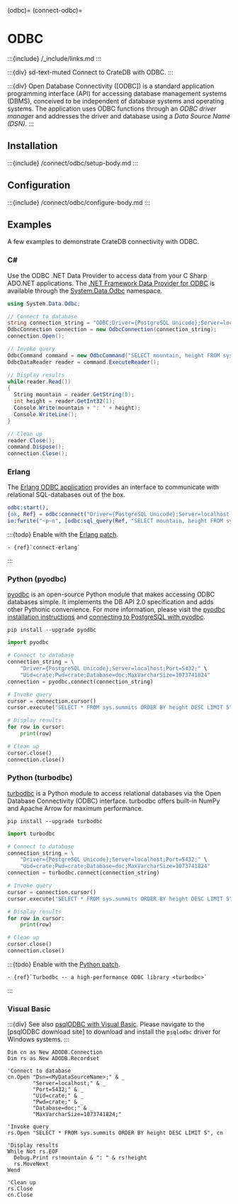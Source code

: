 (odbc)=
(connect-odbc)=

# ODBC

:::{include} /_include/links.md
:::

:::{div} sd-text-muted
Connect to CrateDB with ODBC.
:::

:::{div}
Open Database Connectivity ([ODBC]) is a standard application programming
interface (API) for accessing database management systems (DBMS),
conceived to be independent of database systems and operating systems.
The application uses ODBC functions through an _ODBC driver manager_ and
addresses the driver and database using a _Data Source Name (DSN)_.
:::

## Installation

:::{include} /connect/odbc/setup-body.md
:::

## Configuration

:::{include} /connect/odbc/configure-body.md
:::

## Examples

A few examples to demonstrate CrateDB connectivity with ODBC.

### C#

Use the ODBC .NET Data Provider to access data from your C Sharp ADO\.NET
applications. The [.NET Framework Data Provider for ODBC] is available
through the [System.Data.Odbc] namespace.

```c#
using System.Data.Odbc;

// Connect to database
string connection_string = "ODBC;Driver={PostgreSQL Unicode};Server=localhost;Port=5432;Uid=crate;Pwd=crate;Database=doc;MaxVarcharSize=1073741824";
OdbcConnection connection = new OdbcConnection(connection_string);
connection.Open();

// Invoke query
OdbcCommand command = new OdbcCommand("SELECT mountain, height FROM sys.summits ORDER BY height DESC LIMIT 5", connection);
OdbcDataReader reader = command.ExecuteReader();

// Display results
while(reader.Read())
{
  String mountain = reader.GetString(0);
  int height = reader.GetInt32(1);
  Console.Write(mountain + ": " + height);
  Console.WriteLine();
}

// Clean up
reader.Close();
command.Dispose();
connection.Close();
```

### Erlang

The [Erlang ODBC application] provides an interface to communicate
with relational SQL-databases out of the box.

```erlang
odbc:start(),
{ok, Ref} = odbc:connect("Driver={PostgreSQL Unicode};Server=localhost;Port=5432;Uid=crate;Pwd=crate", []),
io:fwrite("~p~n", [odbc:sql_query(Ref, "SELECT mountain, height FROM sys.summits ORDER BY height DESC LIMIT 3")]),
```

:::{todo}
Enable with the [Erlang patch](https://github.com/crate/cratedb-guide/pull/420).
```
- {ref}`connect-erlang`
```
:::

### Python (pyodbc)

[pyodbc] is an open-source Python module that makes accessing ODBC databases
simple. It implements the DB API 2.0 specification and adds other Pythonic
convenience. For more information, please visit the
[pyodbc installation instructions] and [connecting to PostgreSQL with pyodbc].

```shell
pip install --upgrade pyodbc
```
```python
import pyodbc

# Connect to database
connection_string = \
    "Driver={PostgreSQL Unicode};Server=localhost;Port=5432;" \
    "Uid=crate;Pwd=crate;Database=doc;MaxVarcharSize=1073741824"
connection = pyodbc.connect(connection_string)

# Invoke query
cursor = connection.cursor()
cursor.execute("SELECT * FROM sys.summits ORDER BY height DESC LIMIT 5")

# Display results
for row in cursor:
    print(row)

# Clean up
cursor.close()
connection.close()
```

### Python (turbodbc)

[turbodbc] is a Python module to access relational databases via the Open
Database Connectivity (ODBC) interface. turbodbc offers built-in NumPy and
Apache Arrow for maximum performance.

```shell
pip install --upgrade turbodbc
```
```python
import turbodbc

# Connect to database
connection_string = \
    "Driver={PostgreSQL Unicode};Server=localhost;Port=5432;" \
    "Uid=crate;Pwd=crate;Database=doc;MaxVarcharSize=1073741824"
connection = turbodbc.connect(connection_string)

# Invoke query
cursor = connection.cursor()
cursor.execute("SELECT * FROM sys.summits ORDER BY height DESC LIMIT 5")

# Display results
for row in cursor:
    print(row)

# Clean up
cursor.close()
connection.close()
```

:::{todo}
Enable with the [Python patch](https://github.com/crate/cratedb-guide/pull/403).
```
- {ref}`Turbodbc -- a high-performance ODBC library <turbodbc>`
```
:::

### Visual Basic

:::{div}
See also [psqlODBC with Visual Basic]. Please navigate to the
[psqlODBC download site] to download and install the `psqlodbc`
driver for Windows systems.
:::

```visualbasic
Dim cn as New ADODB.Connection
Dim rs as New ADODB.Recordset

'Connect to database
cn.Open "Dsn=<MyDataSourceName>;" & _
        "Server=localhost;" & _
        "Port=5432;" & _
        "Uid=crate;" & _
        "Pwd=crate;" & _
        "Database=doc;" & _
        "MaxVarcharSize=1073741824;"

'Invoke query
rs.Open "SELECT * FROM sys.summits ORDER BY height DESC LIMIT 5", cn

'Display results
While Not rs.EOF
  Debug.Print rs!mountain & ": " & rs!height
  rs.MoveNext
Wend

'Clean up
rs.Close
cn.Close
```


[.NET Framework Data Provider for ODBC]: https://learn.microsoft.com/en-us/dotnet/framework/data/adonet/data-providers#net-framework-data-provider-for-odbc
[connecting to PostgreSQL with pyodbc]: https://github.com/mkleehammer/pyodbc/wiki/Connecting-to-PostgreSQL
[Erlang ODBC application]: https://www.erlang.org/docs/28/apps/odbc/odbc.html
[psqlODBC with Visual Basic]: https://odbc.postgresql.org/howto-vb.html
[pyodbc]: https://github.com/mkleehammer/pyodbc
[pyodbc installation instructions]: https://github.com/mkleehammer/pyodbc/wiki/Install
[System.Data.Odbc]: https://learn.microsoft.com/en-us/dotnet/api/system.data.odbc
[turbodbc]: https://turbodbc.readthedocs.io/
